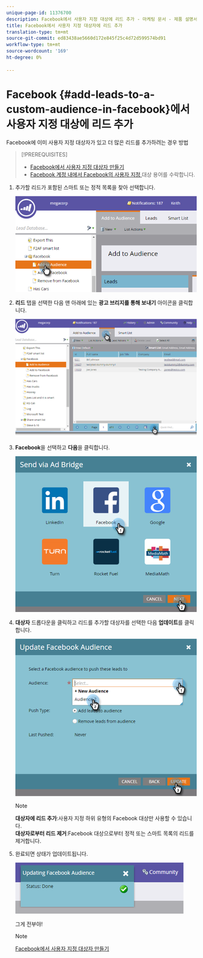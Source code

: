 ```yaml
---
unique-page-id: 11376700
description: Facebook에서 사용자 지정 대상에 리드 추가 - 마케팅 문서 - 제품 설명서
title: Facebook에서 사용자 지정 대상자에 리드 추가
translation-type: tm+mt
source-git-commit: ed83438ae5660d172e845f25c4d72d599574bd91
workflow-type: tm+mt
source-wordcount: '169'
ht-degree: 0%

---
```



# Facebook {#add-leads-to-a-custom-audience-in-facebook}에서 사용자 지정 대상에 리드 추가

Facebook에 이미 사용자 지정 대상자가 있고 더 많은 리드를 추가하려는 경우 방법

>[!PREREQUISITES]
>
>* [Facebook에서 사용자 지정 대상자 만들기](/help/marketo/product-docs/demand-generation/facebook/create-a-custom-audience-in-facebook.md)
>* [Facebook 계정 내에서 Facebook의 사용자 지정 ](https://www.facebook.com/ads/manage/customaudiences/tos.php) 대상 용어를 수락합니다.

>



1. 추가할 리드가 포함된 스마트 또는 정적 목록을 찾아 선택합니다.

   ![](assets/one.png)

1. **리드** 탭을 선택한 다음 맨 아래에 있는 **광고 브리지를 통해 보내기** 아이콘을 클릭합니다.

   ![](assets/two-1.png)

1. **Facebook**&#x200B;을 선택하고 **다음**&#x200B;을 클릭합니다.

   ![](assets/three.png)

1. **대상자** 드롭다운을 클릭하고 리드를 추가할 대상자를 선택한 다음 **업데이트**&#x200B;를 클릭합니다.

   ![](assets/4.png)

   >[!NOTE]
   >
   >**대상자에 리드 추가**:사용자 지정 하위 유형의 Facebook 대상만 사용할 수 있습니다.\
   >**대상자로부터 리드 제거**:Facebook 대상으로부터 정적 또는 스마트 목록의 리드를 제거합니다.

1. 완료되면 상태가 업데이트됩니다.

   ![](assets/five-1.png)

   그게 전부야!

   >[!NOTE]
   >
   >[Facebook에서 사용자 지정 대상자 만들기](/help/marketo/product-docs/demand-generation/facebook/create-a-custom-audience-in-facebook.md)

